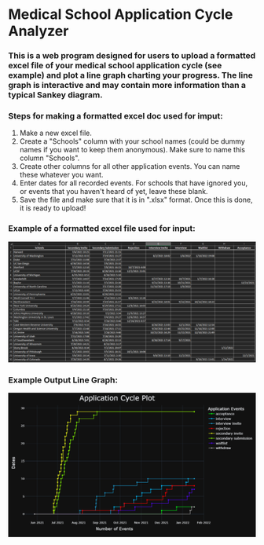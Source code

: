 # **Medical School Application Cycle Analyzer**

### This is a web program designed for users to upload a formatted excel file of your medical school application cycle (see example) and plot a line graph charting your progress.  The line graph is interactive and may contain more information than a typical Sankey diagram.

### Steps for making a formatted excel doc used for imput:
1.  Make a new excel file.
2.  Create a "Schools" column with your school names (could be dummy names if you want to keep them anonymous).  Make sure to name this column "Schools".
3.  Create other columns for all other application events.  You can name these whatever you want.
4.  Enter dates for all recorded events.  For schools that have ignored you, or events that you haven't heard of yet, leave these blank.
5.  Save the file and make sure that it is in ".xlsx" format.  Once this is done, it is ready to upload!

### Example of a formatted excel file used for input:
![](images/example_excel_doc_dark.png)

### Example Output Line Graph:
![](images/example_line_graph_dark.png)
